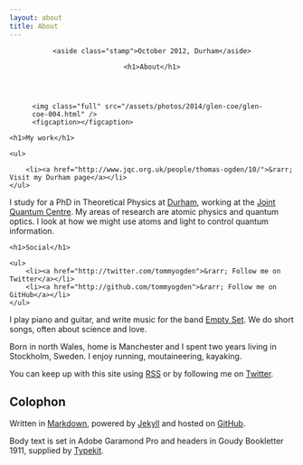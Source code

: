 ```yaml
---
layout: about
title: About
---
```


<header>

    <aside class="stamp">October 2012, Durham</aside>

    <h1>About</h1>

</header>

<figure>

    <img class="full" src="/assets/photos/2014/glen-coe/glen-coe-004.html" />
    <figcaption></figcaption>
                
</figure>

<aside class="sidebox">

    <h1>My work</h1>

    <ul>
<!--         <li><a href="/research/">Research in Physics</a></li> -->
        <li><a href="http://www.jqc.org.uk/people/thomas-ogden/10/">&rarr; Visit my Durham page</a></li>
    </ul>

</aside>

I study for a PhD in Theoretical Physics at [Durham](http://www.durham.ac.uk/), working at the [Joint Quantum Centre](http://www.jqc.org.uk). My areas of research are atomic physics and quantum optics. I look at how we might use atoms and light to control quantum information.

<aside class="sidebox">

    <h1>Social</h1>

    <ul>   
        <li><a href="http://twitter.com/tommyogden">&rarr; Follow me on Twitter</a></li>
        <li><a href="http://github.com/tommyogden">&rarr; Follow me on GitHub</a></li>         
    </ul>

</aside>

I play piano and guitar, and write music for the band [Empty Set](http://emptyset.co.uk/). We do short songs, often about science and love.

Born in north Wales, home is Manchester and I spent two years living in Stockholm, Sweden. I enjoy running, moutaineering, kayaking.

You can keep up with this site using [RSS](/atom.xml) or by following me on [Twitter](http://twitter.com/tommyogden).

## Colophon

Written in [Markdown](http://daringfireball.net/projects/markdown/), powered by [Jekyll](http://github.com/mojombo/jekyll) and hosted on [GitHub](http://pages.github.com/).

Body text is set in Adobe Garamond Pro and headers in Goudy Bookletter 1911, supplied by [Typekit](https://typekit.com/).